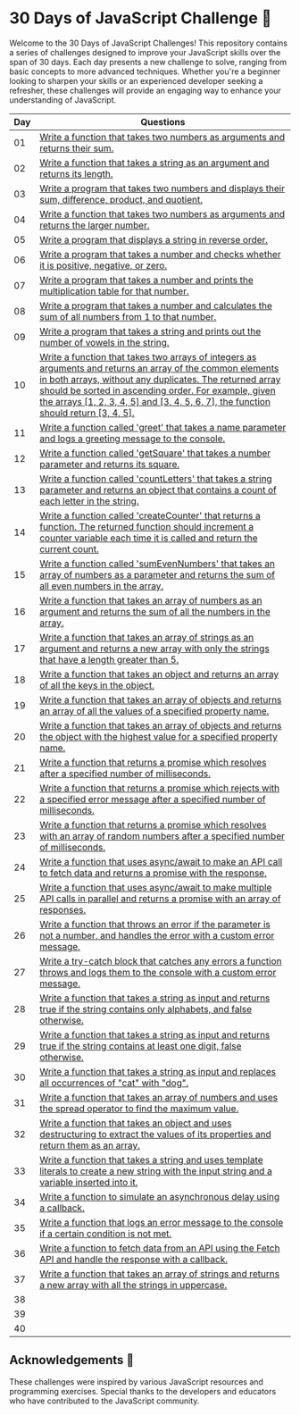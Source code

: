 # 30 Days of JavaScript Challenge 🎯

Welcome to the 30 Days of JavaScript Challenges! This repository contains a series of challenges designed to improve your JavaScript skills over the span of 30 days. Each day presents a new challenge to solve, ranging from basic concepts to more advanced techniques. Whether you're a beginner looking to sharpen your skills or an experienced developer seeking a refresher, these challenges will provide an engaging way to enhance your understanding of JavaScript.


| Day | Questions                                                  |
|------|---------------------------------------------------------|
| 01 |  [ Write a function that takes two numbers as arguments and returns their sum.](./30%20Days%20JavaScript%20Challenge/1-Day.js)|
| 02 |  [ Write a function that takes a string as an argument and returns its length.](./30%20Days%20JavaScript%20Challenge/2-Day.js)|
| 03 |  [ Write a program that takes two numbers and displays their sum, difference, product, and quotient. ](./30%20Days%20JavaScript%20Challenge/3-Day.js)|
| 04 |  [ Write a function that takes two numbers as arguments and returns the larger number. ](./30%20Days%20JavaScript%20Challenge/4-Day.js)|
| 05 |  [ Write a program that displays a string in reverse order. ](./30%20Days%20JavaScript%20Challenge/5-Day.js)|
| 06 |  [ Write a program that takes a number and checks whether it is positive, negative, or zero. ](./30%20Days%20JavaScript%20Challenge/6-Day.js)|
| 07 |  [ Write a program that takes a number and prints the multiplication table for that number. ](./30%20Days%20JavaScript%20Challenge/7-Day.js)|
| 08 |  [ Write a program that takes a number and calculates the sum of all numbers from 1 to that number. ](./30%20Days%20JavaScript%20Challenge/8-Day.js)|
| 09 |  [ Write a program that takes a string and prints out the number of vowels in the string. ](./30%20Days%20JavaScript%20Challenge/9-Day.js)|
| 10 |  [ Write a function that takes two arrays of integers as arguments and returns an array of the common elements in both arrays, without any duplicates. The returned array should be sorted in ascending order. For example, given the arrays [1, 2, 3, 4, 5] and [3, 4, 5, 6, 7], the function should return [3, 4, 5]. ](./30%20Days%20JavaScript%20Challenge/10-Day.js)|
| 11 |  [ Write a function called 'greet' that takes a name parameter and logs a greeting message to the console. ](./30%20Days%20JavaScript%20Challenge/11-Day.js)|
| 12 |  [ Write a function called 'getSquare' that takes a number parameter and returns its square. ](./30%20Days%20JavaScript%20Challenge/12-Day.js)| 
| 13 |  [ Write a function called 'countLetters' that takes a string parameter and returns an object that contains a count of each letter in the string.](./30%20Days%20JavaScript%20Challenge/13-Day.js)|
| 14 |  [ Write a function called 'createCounter' that returns a function. The returned function should increment a counter variable each time it is called and return the current count.](./30%20Days%20JavaScript%20Challenge/14-Day.js)|
| 15 |  [ Write a function called 'sumEvenNumbers' that takes an array of numbers as a parameter and returns the sum of all even numbers in the array. ](./30%20Days%20JavaScript%20Challenge/15-Day.js)|
| 16 |  [ Write a function that takes an array of numbers as an argument and returns the sum of all the numbers in the array.](./30%20Days%20JavaScript%20Challenge/16-Day.js)|
| 17 |  [ Write a function that takes an array of strings as an argument and returns a new array with only the strings that have a length greater than 5. ](./30%20Days%20JavaScript%20Challenge/17-Day.js)|
| 18 |  [ Write a function that takes an object and returns an array of all the keys in the object. ](./30%20Days%20JavaScript%20Challenge/18-Day.js)|
| 19 |  [ Write a function that takes an array of objects and returns an array of all the values of a specified property name. ](./30%20Days%20JavaScript%20Challenge/19-Day.js)|
| 20 |  [ Write a function that takes an array of objects and returns the object with the highest value for a specified property name. ](./30%20Days%20JavaScript%20Challenge/20-Day.js)|
| 21 |  [ Write a function that returns a promise which resolves after a specified number of milliseconds.](./30%20Days%20JavaScript%20Challenge/21-Day.js)|
| 22 |  [ Write a function that returns a promise which rejects with a specified error message after a specified number of milliseconds.](./30%20Days%20JavaScript%20Challenge/22-Day.js)|
| 23 |  [ Write a function that returns a promise which resolves with an array of random numbers after a specified number of milliseconds. ](./30%20Days%20JavaScript%20Challenge/23-Day.js)|
| 24 |  [ Write a function that uses async/await to make an API call to fetch data and returns a promise with the response. ](./30%20Days%20JavaScript%20Challenge/24-Day.js)|
| 25 |  [ Write a function that uses async/await to make multiple API calls in parallel and returns a promise with an array of responses. ](./30%20Days%20JavaScript%20Challenge/25-Day.js)|
| 26 |  [ Write a function that throws an error if the parameter is not a number, and handles the error with a custom error message. ](./30%20Days%20JavaScript%20Challenge/26-Day.js)|
| 27 |  [ Write a try-catch block that catches any errors a function throws and logs them to the console with a custom error message. ](./30%20Days%20JavaScript%20Challenge/27-Day.js)|
| 28 |  [ Write a function that takes a string as input and returns true if the string contains only alphabets, and false otherwise. ](./30%20Days%20JavaScript%20Challenge/28-Day.js)|
| 29 |  [ Write a function that takes a string as input and returns true if the string contains at least one digit, false otherwise. ](./30%20Days%20JavaScript%20Challenge/29-Day.js)|
| 30 |  [ Write a function that takes a string as input and replaces all occurrences of "cat" with "dog". ](./30%20Days%20JavaScript%20Challenge/30-Day.js)|
| 31 |  [ Write a function that takes an array of numbers and uses the spread operator to find the maximum value. ](./30%20Days%20JavaScript%20Challenge/31-Day.js)|
| 32 |  [ Write a function that takes an object and uses destructuring to extract the values of its properties and return them as an array. ](./30%20Days%20JavaScript%20Challenge/32-Day.js)|
| 33 |  [ Write a function that takes a string and uses template literals to create a new string with the input string and a variable inserted into it. ](./30%20Days%20JavaScript%20Challenge/33-Day.js)|
| 34 |  [ Write a function to simulate an asynchronous delay using a callback. ](./30%20Days%20JavaScript%20Challenge/34-Day.js)|
| 35 |  [ Write a function that logs an error message to the console if a certain condition is not met. ](./30%20Days%20JavaScript%20Challenge/35.Day.js)|
| 36 |  [ Write a function to fetch data from an API using the Fetch API and handle the response with a callback. ](./30%20Days%20JavaScript%20Challenge/36-Day.js)|
| 37 |  [ Write a function that takes an array of strings and returns a new array with all the strings in uppercase. ](./30%20Days%20JavaScript%20Challenge/37-Day.js)|
| 38 |  [ ]()|
| 39 |  [ ]()|
| 40 |  [ ]()|


## Acknowledgements 📃
These challenges were inspired by various JavaScript resources and programming exercises. Special thanks to the developers and educators who have contributed to the JavaScript community.